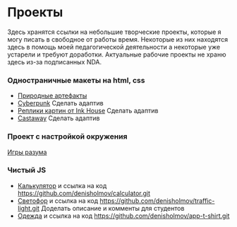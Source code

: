 # Проекты

Здесь хранятся ссылки на небольшие творческие проекты, которые я могу писать в свободное от работы время. Некоторые из них находятся здесь в помощь моей педагогической деятельности а некоторые уже устарели и требуют доработки. Актуальные рабочие проекты не храню здесь из-за подписанных NDA. 

### Одностраничные макеты на html, css

- [Природные артефакты](https://denisholmov.github.io/natural-collection/)
- [Cyberpunk](https://denisholmov.github.io/landing-cyberpunk/) Сделать адаптив
- [Реплики картин от Ink House](https://denisholmov.github.io/ink-house/) Сделать адаптив
- [Castaway](https://denisholmov.github.io/castaway/) Сделать адаптив

### Проект с настройкой окружения
[Игры разума](https://github.com/denisholmov/frontend-project-44)

### Чистый JS
+ [Калькулятор](https://denisholmov.github.io/calculator/) и ссылка на код https://github.com/denisholmov/calculator.git
+ [Светофор](https://denisholmov.github.io/traffic-light/) и ссылка на код https://github.com/denisholmov/traffic-light.git Доделать описание и комменты для студентов
+ [Одежда](https://denisholmov.github.io/app-t-shirt/) и ссылка на код https://github.com/denisholmov/app-t-shirt.git

